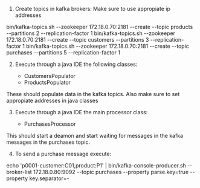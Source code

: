 1. Create topics in kafka brokers:
Make sure to use appropiate ip addresses

bin/kafka-topics.sh --zookeeper 172.18.0.70:2181 --create --topic products --partitions 2 --replication-factor 1
bin/kafka-topics.sh --zookeeper 172.18.0.70:2181 --create --topic customers --partitions 3 --replication-factor 1 
bin/kafka-topics.sh --zookeeper 172.18.0.70:2181 --create --topic purchases --partitions 5 --replication-factor 1

2. Execute through a java IDE the following classes:

   - CustomersPopulator
   - ProductsPopulator

These should populate data in the kafka topics. Also make sure to set appropiate addresses in java classes

3. Execute through a java IDE the main processor class:

   - PurchasesProcessor

This should start a deamon and start waiting for messages in the kafka messages in the purchases topic.

4. To send a purchase message execute:
   
echo 'p0001-customer:C01,product:P1' | bin/kafka-console-producer.sh --broker-list 172.18.0.80:9092 --topic purchases --property parse.key=true --property key.separator=-
   
   
